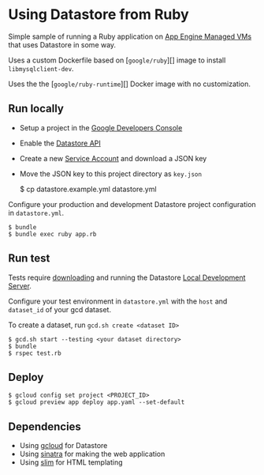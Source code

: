 # Using Datastore from Ruby

Simple sample of running a Ruby application on [App Engine Managed VMs][] 
that uses Datastore in some way.

Uses a custom Dockerfile based on [`google/ruby`][] image to install `libmysqlclient-dev`.

Uses the the [`google/ruby-runtime`][] Docker image with no customization.

## Run locally

 - Setup a project in the [Google Developers Console][]
 - Enable the [Datastore API][]
 - Create a new [Service Account][] and download a JSON key
 - Move the JSON key to this project directory as `key.json`

    $ cp datastore.example.yml datastore.yml

Configure your production and development Datastore project configuration in `datastore.yml`.

    $ bundle
    $ bundle exec ruby app.rb

## Run test

Tests require [downloading][gcd_dl] and running the Datastore [Local Development Server][gcd].

Configure your test environment in `datastore.yml` with the `host` and `dataset_id` of your gcd dataset.

To create a dataset, run `gcd.sh create <dataset ID>`

    $ gcd.sh start --testing <your dataset directory>
    $ bundle
    $ rspec test.rb

## Deploy

    $ gcloud config set project <PROJECT_ID>
    $ gcloud preview app deploy app.yaml --set-default

## Dependencies

 - Using [gcloud][] for Datastore
 - Using [sinatra][] for making the web application
 - Using [slim][] for HTML templating

[Google Developers Console]: https://console.developers.google.com
[Datastore API]: https://console.developers.google.com/project/_/apiui/apiview/datastore/overview
[Service Account]: https://console.developers.google.com/project/_/apiui/credential
[gcd]: https://cloud.google.com/datastore/docs/tools/devserver
[gcd_dl]: https://cloud.google.com/datastore/docs/downloads#tools
[Datastore]: https://cloud.google.com/datastore/docs/concepts/overview
[App Engine Managed VMs]: https://cloud.google.com/appengine/docs/managed-vms/
[google/ruby-runtime]: https://registry.hub.docker.com/u/google/ruby-runtime/
[gcloud]: https://googlecloudplatform.github.io/gcloud-ruby/ 
[sinatra]: http://www.sinatrarb.com/
[slim]: http://slim-lang.com/

